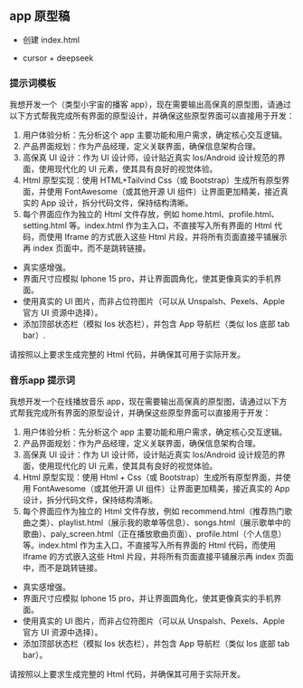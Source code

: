 ## app 原型稿

- 创建 index.html

- cursor + deepseek

### 提示词模板

我想开发一个（类型小宇宙的播客 app），现在需要输出高保真的原型图，请通过以下方式帮我完成所有界面的原型设计，并确保这些原型界面可以直接用于开发：

1. 用户体验分析：先分析这个 app 主要功能和用户需求，确定核心交互逻辑。
2. 产品界面规划：作为产品经理，定义关联界面，确保信息架构合理。
3. 高保真 UI 设计：作为 UI 设计师，设计贴近真实 Ios/Android 设计规范的界面，使用现代化的 UI 元素，使其具有良好的视觉体验。
4. Html 原型实现：使用 HTML+Tailvind Css（或 Bootstrap）生成所有原型界面，并使用 FontAwesome（或其他开源 UI 组件）让界面更加精美，接近真实的 App 设计，拆分代码文件，保持结构清晰。
5. 每个界面应作为独立的 Html 文件存放，例如 home.html、profile.html、setting.html 等。index.html 作为主入口，不直接写入所有界面的 Html 代码，而使用 Iframe 的方式嵌入这些 Html 片段，并将所有页面直接平铺展示再 index 页面中，而不是跳转链接。

- 真实感增强。
- 界面尺寸应模拟 Iphone 15 pro，并让界面圆角化，使其更像真实的手机界面。
- 使用真实的 UI 图片，而非占位符图片（可以从 Unspalsh、Pexels、Apple 官方 UI 资源中选择）。
- 添加顶部状态栏（模拟 Ios 状态栏），并包含 App 导航栏（类似 Ios 底部 tab bar）.

请按照以上要求生成完整的 Html 代码，并确保其可用于实际开发。

### 音乐app 提示词
我想开发一个在线播放音乐 app，现在需要输出高保真的原型图，请通过以下方式帮我完成所有界面的原型设计，并确保这些原型界面可以直接用于开发：

1. 用户体验分析：先分析这个 app 主要功能和用户需求，确定核心交互逻辑。
2. 产品界面规划：作为产品经理，定义关联界面，确保信息架构合理。
3. 高保真 UI 设计：作为 UI 设计师，设计贴近真实 Ios/Android 设计规范的界面，使用现代化的 UI 元素，使其具有良好的视觉体验。
4. Html 原型实现：使用 Html + Css（或 Bootstrap）生成所有原型界面，并使用 FontAwesome（或其他开源 UI 组件）让界面更加精美，接近真实的 App 设计，拆分代码文件，保持结构清晰。
5. 每个界面应作为独立的 Html 文件存放，例如 recommend.html（推荐热门歌曲之类）、playlist.html（展示我的歌单等信息）、songs.html（展示歌单中的歌曲）、paly_screen.html（正在播放歌曲页面）、profile.html（个人信息） 等。index.html 作为主入口，不直接写入所有界面的 Html 代码，而使用 Iframe 的方式嵌入这些 Html 片段，并将所有页面直接平铺展示再 index 页面中，而不是跳转链接。

- 真实感增强。
- 界面尺寸应模拟 Iphone 15 pro，并让界面圆角化，使其更像真实的手机界面。
- 使用真实的 UI 图片，而非占位符图片（可以从 Unspalsh、Pexels、Apple 官方 UI 资源中选择）。
- 添加顶部状态栏（模拟 Ios 状态栏），并包含 App 导航栏（类似 Ios 底部 tab bar）。

请按照以上要求生成完整的 Html 代码，并确保其可用于实际开发。
